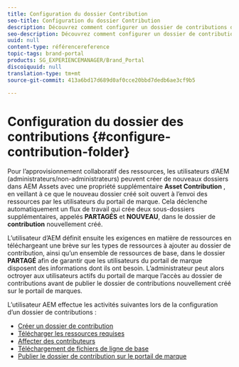 ```yaml
---
title: Configuration du dossier Contribution
seo-title: Configuration du dossier Contribution
description: Découvrez comment configurer un dossier de contributions dans Brand Portal.
seo-description: Découvrez comment configurer un dossier de contributions dans Brand Portal.
uuid: null
content-type: référencereference
topic-tags: brand-portal
products: SG_EXPERIENCEMANAGER/Brand_Portal
discoiquuid: null
translation-type: tm+mt
source-git-commit: 413a6bd17d689d0af0cce20bbd7dedb6ae3cf9b5

---
```



# Configuration du dossier des contributions {#configure-contribution-folder}

Pour l’approvisionnement collaboratif des ressources, les utilisateurs d’AEM (administrateurs/non-administrateurs) peuvent créer de nouveaux dossiers dans AEM Assets avec une propriété supplémentaire **Asset Contribution** , en veillant à ce que le nouveau dossier créé soit ouvert à l’envoi des ressources par les utilisateurs du portail de marque.  Cela déclenche automatiquement un flux de travail qui crée deux sous-dossiers supplémentaires, appelés **PARTAGÉS** et **NOUVEAU**, dans le dossier de **contribution** nouvellement créé.

L’utilisateur d’AEM définit ensuite les exigences en matière de ressources en téléchargeant une brève sur les types de ressources à ajouter au dossier de contribution, ainsi qu’un ensemble de ressources de base, dans le dossier **PARTAGÉ** afin de garantir que les utilisateurs du portail de marque disposent des informations dont ils ont besoin. L’administrateur peut alors octroyer aux utilisateurs actifs du portail de marque l’accès au dossier de contributions avant de publier le dossier de contributions nouvellement créé sur le portail de marques.

L’utilisateur AEM effectue les activités suivantes lors de la configuration d’un dossier de contributions :

* [Créer un dossier de contribution](brand-portal-create-contribution-folder.md)
* [Télécharger les ressources requises](brand-portal-configure-contribution-folder-properties.md)
* [Affecter des contributeurs](brand-portal-configure-contribution-folder-properties.md)
* [Téléchargement de fichiers de ligne de base](brand-portal-upload-baseline-assets.md)
* [Publier le dossier de contribution sur le portail de marque](brand-portal-publish-contribution-folder-to-brand-portal.md)